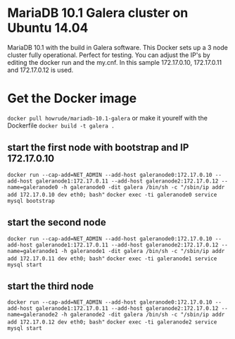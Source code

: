 # MariaDB 10.1 Galera cluster on Ubuntu 14.04

MariaDB 10.1 with the build in Galera software. This Docker sets up a 3 node cluster fully operational. Perfect for testing. You can adjust the IP's by editing the docker run and the my.cnf. In this sample 172.17.0.10, 172.17.0.11 and 172.17.0.12 is used.

# Get the Docker image 
`docker pull howrude/mariadb-10.1-galera`
or make it yourelf with the Dockerfile
`docker build -t galera .`


## start the first node with bootstrap and IP 172.17.0.10
`docker run --cap-add=NET_ADMIN --add-host galeranode0:172.17.0.10 --add-host galeranode1:172.17.0.11 --add-host galeranode2:172.17.0.12 --name=galeranode0 -h galeranode0 -dit galera /bin/sh -c "/sbin/ip addr add 172.17.0.10 dev eth0; bash"`
`docker exec -ti galeranode0 service mysql bootstrap`

## start the second node
`docker run --cap-add=NET_ADMIN --add-host galeranode0:172.17.0.10 --add-host galeranode1:172.17.0.11 --add-host galeranode2:172.17.0.12 --name=galeranode1 -h galeranode1 -dit galera /bin/sh -c "/sbin/ip addr add 172.17.0.11 dev eth0; bash"`
`docker exec -ti galeranode1 service mysql start`

## start the third node
`docker run --cap-add=NET_ADMIN --add-host galeranode0:172.17.0.10 --add-host galeranode1:172.17.0.11 --add-host galeranode2:172.17.0.12 --name=galeranode2 -h galeranode2 -dit galera /bin/sh -c "/sbin/ip addr add 172.17.0.12 dev eth0; bash"`
`docker exec -ti galeranode2 service mysql start`
